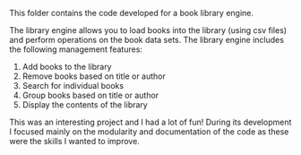 This folder contains the code developed for a book library engine.

The library engine allows you to load books into the library (using csv files) and perform operations on the book data sets. The library engine 
includes the following management features:

1. Add books to the library
2. Remove books based on title or author
3. Search for individual books
4. Group books based on title or author
5. Display the contents of the library

This was an interesting project and I had a lot of fun! During its development I focused mainly on the modularity and documentation of the code as
these were the skills I wanted to improve.
